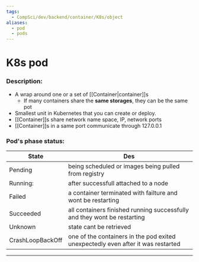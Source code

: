 ```yaml
---
tags:
  - CompSci/dev/backend/container/K8s/object
aliases:
  - pod
  - pods
---
```

# K8s pod
### Description:
- A wrap around one or a set of [[Container|container]]s
	- If many containers share the **same storages**, they can be the same pot
- Smallest unit in Kubernetes that you can create or deploy.
- [[Container]]s share network name space, IP, network ports
- [[Container]]s in a same port communicate through 127.0.0.1
### Pod's phase status:
| State            | Des                                                                              |
| ---------------- | -------------------------------------------------------------------------------- |
| Pending          | being scheduled or images being pulled from registry                             |
| Running:         | after successfull attached to a node                                             |
| Failed           | a container terminated with failture and wont be restarting                      |
| Succeeded        | all containers finished running successfully and they wont be restarting         |
| Unknown          | state cant be retrieved                                                          |
| CrashLoopBackOff | one of the containers in the pod exited unexpectedly even after it was restarted |

---